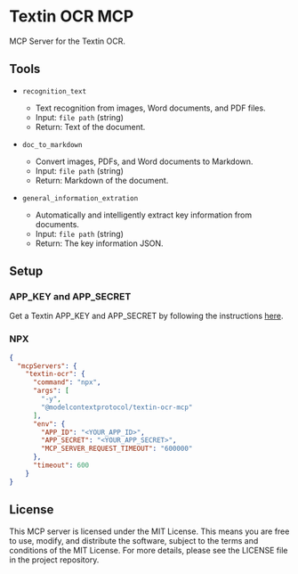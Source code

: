 # Textin OCR MCP

MCP Server for the Textin OCR.

## Tools
- `recognition_text`
  - Text recognition from images, Word documents, and PDF files.
  - Input: `file path` (string)
  - Return: Text of the document.

- `doc_to_markdown`
  - Convert images, PDFs, and Word documents to Markdown.
  - Input: `file path` (string)
  - Return: Markdown of the document.

- `general_information_extration`
  - Automatically and intelligently extract key information from documents.
  - Input: `file path` (string)
  - Return: The key information JSON.



## Setup

### APP_KEY and APP_SECRET
Get a Textin APP_KEY and APP_SECRET by following the instructions [here](https://www.textin.com/doc/guide/account/%E5%A6%82%E4%BD%95%E8%8E%B7%E5%8F%96app%20id?status=first).

### NPX

```json
{
  "mcpServers": {
    "textin-ocr": {
      "command": "npx",
      "args": [
        "-y",
        "@modelcontextprotocol/textin-ocr-mcp"
      ],
      "env": {
        "APP_ID": "<YOUR_APP_ID>",
        "APP_SECRET": "<YOUR_APP_SECRET>",
        "MCP_SERVER_REQUEST_TIMEOUT": "600000"
      },
      "timeout": 600
    }
}
```

## License

This MCP server is licensed under the MIT License. This means you are free to use, modify, and distribute the software, subject to the terms and conditions of the MIT License. For more details, please see the LICENSE file in the project repository.